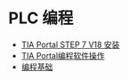 # PLC 编程



- [TIA Portal STEP 7 V18 安装](./install.md)
- [TIA Portal编程软件操作](./operation.md)
- [编程基础](./basic.md)